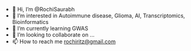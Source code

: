 - 👋 Hi, I’m @RochiSaurabh
- 👀 I’m interested in Autoimmune disease, Glioma, AI, Transcriptomics, Bioinformatics
- 🌱 I’m currently learning GWAS
- 💞️ I’m looking to collaborate on ...
- 📫 How to reach me rochiritz@gmail.com

<!---
RochiSaurabh/RochiSaurabh is a ✨ special ✨ repository because its `README.md` (this file) appears on your GitHub profile.
You can click the Preview link to take a look at your changes.
--->
